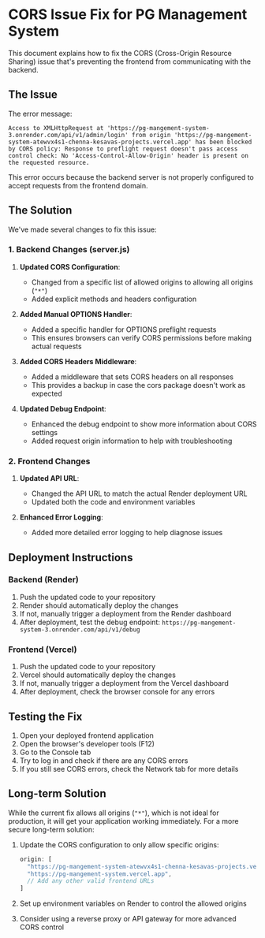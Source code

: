 # CORS Issue Fix for PG Management System

This document explains how to fix the CORS (Cross-Origin Resource Sharing) issue that's preventing the frontend from communicating with the backend.

## The Issue

The error message:
```
Access to XMLHttpRequest at 'https://pg-mangement-system-3.onrender.com/api/v1/admin/login' from origin 'https://pg-mangement-system-atewvx4s1-chenna-kesavas-projects.vercel.app' has been blocked by CORS policy: Response to preflight request doesn't pass access control check: No 'Access-Control-Allow-Origin' header is present on the requested resource.
```

This error occurs because the backend server is not properly configured to accept requests from the frontend domain.

## The Solution

We've made several changes to fix this issue:

### 1. Backend Changes (server.js)

1. **Updated CORS Configuration**:
   - Changed from a specific list of allowed origins to allowing all origins (`"*"`)
   - Added explicit methods and headers configuration

2. **Added Manual OPTIONS Handler**:
   - Added a specific handler for OPTIONS preflight requests
   - This ensures browsers can verify CORS permissions before making actual requests

3. **Added CORS Headers Middleware**:
   - Added a middleware that sets CORS headers on all responses
   - This provides a backup in case the cors package doesn't work as expected

4. **Updated Debug Endpoint**:
   - Enhanced the debug endpoint to show more information about CORS settings
   - Added request origin information to help with troubleshooting

### 2. Frontend Changes

1. **Updated API URL**:
   - Changed the API URL to match the actual Render deployment URL
   - Updated both the code and environment variables

2. **Enhanced Error Logging**:
   - Added more detailed error logging to help diagnose issues

## Deployment Instructions

### Backend (Render)

1. Push the updated code to your repository
2. Render should automatically deploy the changes
3. If not, manually trigger a deployment from the Render dashboard
4. After deployment, test the debug endpoint: `https://pg-mangement-system-3.onrender.com/api/v1/debug`

### Frontend (Vercel)

1. Push the updated code to your repository
2. Vercel should automatically deploy the changes
3. If not, manually trigger a deployment from the Vercel dashboard
4. After deployment, check the browser console for any errors

## Testing the Fix

1. Open your deployed frontend application
2. Open the browser's developer tools (F12)
3. Go to the Console tab
4. Try to log in and check if there are any CORS errors
5. If you still see CORS errors, check the Network tab for more details

## Long-term Solution

While the current fix allows all origins (`"*"`), which is not ideal for production, it will get your application working immediately. For a more secure long-term solution:

1. Update the CORS configuration to only allow specific origins:
   ```javascript
   origin: [
     "https://pg-mangement-system-atewvx4s1-chenna-kesavas-projects.vercel.app",
     "https://pg-mangement-system.vercel.app",
     // Add any other valid frontend URLs
   ]
   ```

2. Set up environment variables on Render to control the allowed origins
3. Consider using a reverse proxy or API gateway for more advanced CORS control
